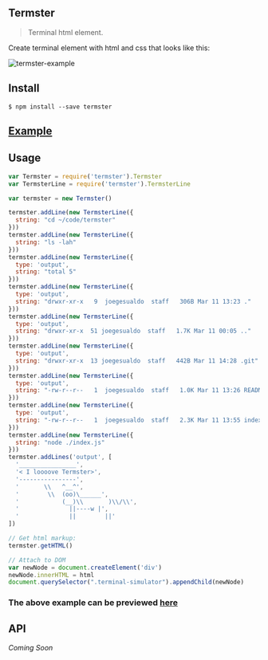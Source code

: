 ## Termster
> Terminal html element.

Create terminal element with html and css that looks like this:

![termster-example](https://raw.github.com/joegesualdo/termster/master/termster-example.png)

## Install
```
$ npm install --save termster 
```

## [Example](https://htmlpreview.github.io/?https://github.com/joegesualdo/termster/blob/master/public/index.html)

## Usage
```javascript
var Termster = require('termster').Termster
var TermsterLine = require('termster').TermsterLine

var termster = new Termster()

termster.addLine(new TermsterLine({
  string: "cd ~/code/termster"
}))
termster.addLine(new TermsterLine({
  string: "ls -lah"
}))
termster.addLine(new TermsterLine({
  type: 'output',
  string: "total 5"
}))
termster.addLine(new TermsterLine({
  type: 'output',
  string: "drwxr-xr-x   9  joegesualdo  staff   306B Mar 11 13:23 ."
}))
termster.addLine(new TermsterLine({
  type: 'output',
  string: "drwxr-xr-x  51 joegesualdo  staff   1.7K Mar 11 00:05 .."
}))
termster.addLine(new TermsterLine({
  type: 'output',
  string: "drwxr-xr-x  13 joegesualdo  staff   442B Mar 11 14:28 .git"
}))
termster.addLine(new TermsterLine({
  type: 'output',
  string: "-rw-r--r--   1  joegesualdo  staff   1.0K Mar 11 13:26 README.md"
}))
termster.addLine(new TermsterLine({
  type: 'output',
  string: "-rw-r--r--   1  joegesualdo  staff   2.3K Mar 11 13:55 index.js"
}))
termster.addLine(new TermsterLine({
  string: "node ./index.js"
}))
termster.addLines('output', [
  '________________',
  '< I loooove Termster>',
  '----------------',
  '       \\   ^__^',
  '        \\  (oo)\______',
  '            (__)\\       )\\/\\',
  '              ||----w |',
  '              ||        ||'
])

// Get html markup:
termster.getHTML()

// Attach to DOM
var newNode = document.createElement('div')
newNode.innerHTML = html
document.querySelector(".terminal-simulator").appendChild(newNode)
```
### The above example can be previewed [here](https://htmlpreview.github.io/?https://github.com/joegesualdo/termster/blob/master/public/index.html)

## API

*Coming Soon*
